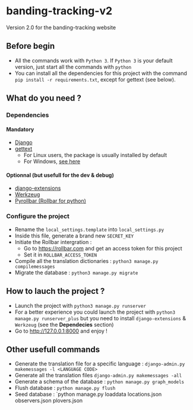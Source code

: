 # banding-tracking-v2
Version 2.0 for the banding-tracking website


## Before begin
 * All the commands work with `Python 3`. If `Python 3` is your default version, just start all the commands with `python`
 * You can install all the dependencies for this project with the command `pip install -r requirements.txt`, except for gettext (see below).

## What do you need ?

### Dependencies

#### Mandatory
 * [Django](https://www.djangoproject.com/download)
 * [gettext](https://www.gnu.org/software/gettext/)
   * For Linux users, the package is usually installed by default
   * For Windows, [see here](https://docs.djangoproject.com/en/1.9/topics/i18n/translation/#gettext-on-windows])

#### Optionnal (but usefull for the dev & debug)
 * [django-extensions](https://github.com/django-extensions/django-extensions)
 * [Werkzeug](http://werkzeug.pocoo.org/)
 * [Pyrollbar (Rollbar for python)](https://github.com/rollbar/pyrollbar)

### Configure the project
 * Rename the `local_settings.template` into `local_settings.py`
 * Inside this file, generate a brand new `SECRET_KEY`
 * Initiate the Rollbar intergration :
   * Go to https://rollbar.com and get an access token for this project
   * Set it in `ROLLBAR_ACCESS_TOKEN`
 * Compile all the translation dictionaries : `python3 manage.py compilemessages`
 * Migrate the database : `python3 manage.py migrate`

## How to lauch the project ?
 * Launch the project with `python3 manage.py runserver`
 * For a better experience you could launch the project with `python3 manage.py runserver_plus` but you need to install `django-extensions` & `Werkzeug` (see the **Dependecies** section)
 * Go to http://127.0.0.1:8000 and enjoy !

## Other usefull commands
 * Generate the translation file for a specific language : ```django-admin.py makemessages -l <LANGUAGE CODE>```
 * Generate all the translation files ```django-admin.py makemessages -all```
 * Generate a schema of the database : `python manage.py graph_models`
 * Flush database : `python manage.py flush`
 * Seed database : `python manage.py loaddata locations.json observers.json plovers.json
